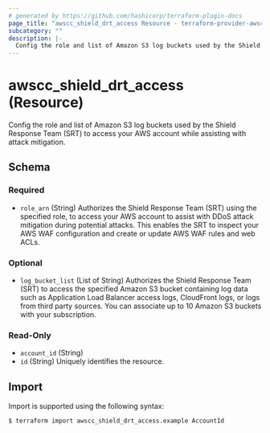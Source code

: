 ```yaml
---
# generated by https://github.com/hashicorp/terraform-plugin-docs
page_title: "awscc_shield_drt_access Resource - terraform-provider-awscc"
subcategory: ""
description: |-
  Config the role and list of Amazon S3 log buckets used by the Shield Response Team (SRT) to access your AWS account while assisting with attack mitigation.
---
```


# awscc_shield_drt_access (Resource)

Config the role and list of Amazon S3 log buckets used by the Shield Response Team (SRT) to access your AWS account while assisting with attack mitigation.



<!-- schema generated by tfplugindocs -->
## Schema

### Required

- `role_arn` (String) Authorizes the Shield Response Team (SRT) using the specified role, to access your AWS account to assist with DDoS attack mitigation during potential attacks. This enables the SRT to inspect your AWS WAF configuration and create or update AWS WAF rules and web ACLs.

### Optional

- `log_bucket_list` (List of String) Authorizes the Shield Response Team (SRT) to access the specified Amazon S3 bucket containing log data such as Application Load Balancer access logs, CloudFront logs, or logs from third party sources. You can associate up to 10 Amazon S3 buckets with your subscription.

### Read-Only

- `account_id` (String)
- `id` (String) Uniquely identifies the resource.

## Import

Import is supported using the following syntax:

```shell
$ terraform import awscc_shield_drt_access.example AccountId
```
